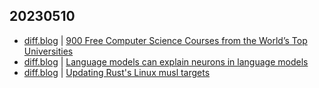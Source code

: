 ## 20230510
- [diff.blog](https://diff.blog/) | [900 Free Computer Science Courses from the World’s Top Universities](https://diff.blog/post/900-free-computer-science-courses-from-the-worlds-top-universities-138831/)
- [diff.blog](https://diff.blog/) | [Language models can explain neurons in language models](https://diff.blog/post/language-models-can-explain-neurons-in-language-models-138830/)
- [diff.blog](https://diff.blog/) | [Updating Rust's Linux musl targets](https://diff.blog/post/updating-rusts-linux-musl-targets-138822/)

